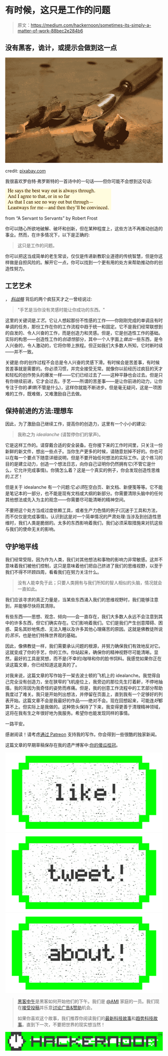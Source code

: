 # 有时候，这只是工作的问题

> 原文：<https://medium.com/hackernoon/sometimes-its-simply-a-matter-of-work-88bec2e284b6>

## 没有黑客，诡计，或提示会做到这一点

![](img/38521928ddcc4eeaf0dacb7370d12e03.png)

credit: [pixabay.com](https://pixabay.com/en/tool-wood-work-edit-carve-craft-1364892/)

我很喜欢罗伯特·弗罗斯特的一首诗中的一句话——但你可能不会想到这句话:

![](img/a120934464b6990d48482e5a509b7170.png)

from “A Servant to Servants” by Robert Frost

你可以随心所欲地破解、破坏和创新，但在某种程度上，这些方法不再推动创造的事业。然而，在许多情况下，以下是正确的:

> 这只是工作的问题。

你可以把这当成简单的老生常谈，仅仅是传递新教职业道德的传统智慧，但是你这样做是自担风险的。解开它一点，你可以找到一个更有用的处方来帮助推动你的创造性努力。

## 工艺艺术

， [*斜战略*](http://www.rtqe.net/ObliqueStrategies/OSintro.html) 背后的两个疯狂天才之一曾经说过:

> "手艺是当你没有灵感时能让你成功的东西。"

这里的关键词是*工艺*。它让人想起那份不性感的工作——你刚刚完成的单调且有时单调的任务，那份工作在你的工作流程中趋于统一和固定。它不是我们经常联想到的自发的、令人兴奋的工作，而是创造力和灵感。但是，它是创造性工作的基础。实际的构思——创造性工作的*创造性*部分，其中一个人字面上*做出*一些东西，是令人兴奋的，令人激动的，它将你带上旅程。但正如我们大多数人所知，它时断时续——并不一致。

关键是:你的创作过程不会总是令人兴奋的灵感下滑。有时候会是苦差事，有时候苦差事就是需要的。你必须习惯，并完全接受无常。就像你以前经历过疯狂的天才和轻松的创作势头的爆发一样——它们已经过去了——这种平静也会过去。但是只有你继续前进，它才会过去。手艺——所谓的苦差事——是让你前进的动力，让你专注于你的*事情*(不管是什么)，这样你就能不断进步。但是毫无疑问，这是一项困难的工作，既难做，又难激励自己去做。

## 保持前进的方法:理想车

因此，为了激励自己继续工作，提高你的创造力，这里有一个小小的建议:

> 我称之为 *idealanche* (请暂停你们的掌声)。

它是这样工作的。请穿戴合适的安全装备。在你接下来的工作时间里，只关注一份新鲜的新文件，想出一些点子。当你生产更多的时候，请随意划掉不好的。你也可以在每一个要点下随意详细说明，但是不要开始任何想法的实际工作。这个练习的目的是建立动力，创造一个想法日志，向你自己证明你仍然拥有它(不管它是什么，它允许完成事情)。你猜怎么着？这是一个真实的例子，你会发现创造性思维的*工艺*！

但是关于 idealanche 有一个问题:它*必须*在空白页、新文档、新便笺等等。它不能是笔记本的一部分，也不能是现有文档或大纲的新部分。你需要清除头脑中的任何其他想法或先入为主的观念——你需要尽可能清晰的精神空间。

不要把这个处方当成过度依赖工具，或者生产力色情的例子(沉迷于工具和方法，而不仅仅是完成事情)。认识到这是对一个简单情况的严肃处理:当涉及到创造性思维时，我们人类是脆弱的。太多的东西影响着我们，我们必须采取措施来对抗这些与我们的使命无关的影响。

## 守护地平线

我们经常受阻，因为作为人类，我们对其他想法和事物的影响力非常敏感。这并不意味着我们被他们控制，这只是意味着他们把自己挤进了我们的思维视野，以至于我们不得不环顾四周，看看我们在努力关注什么。

> 没有人能幸免于此；只要人类拥有与我们所知的智人相似的头脑，情况就会一直如此。

我们应该寻求的真正力量是，当某些东西涌入我们的思维视野时，我们能够注意到，并能够尽快将其清除。

有些东西——思想、观念、倾向——会一直存在，我们大多数人永远不会注意到其中的许多东西，但它们确实存在。它们影响着我们。它们是我们产生创意障碍、困惑、莫名其妙地焦虑、无法入睡以及许多其他心理痛苦的原因。这就是佛教徒所说的*苦乐*，也是他们特殊世界观的基础。

因此，像佛教徒一样，我们需要承认问题的根源，并努力确保我们有效地反对它。这就变成了你的手艺，你的工作。你站起来，确保你的精神视野尽可能清晰。显然，最好的工具是冥想，而不是(不幸的)咖啡和你的脸书饲料。我感觉如果你正在读这篇文章，你已经知道这是真的了。

对我来说，这篇文章的写作始于一架去波士顿的飞机上的 idealanche。我觉得自己完全没有创造力，坐在狭窄的飞机座位上，我旁边的那位先生打着鼾，不停地抽搐，我的背因为我奇怪的姿势而疼痛。但是，我的创意工作流程中的工艺部分帮助我度过了难关。我只是开始列出想法，并停留在页面上，直到我有一个足够好的列表开始。这篇文章不会是我最好的作品——绝对不会。现在回想起来，可能连*好*都算不上。但实际上是我做的。这种势头保持了下来，我变得更善于清理精神领域，这将在我有生之年很好地为我服务。希望你也能发现同样的事情。

一路平安。

感谢阅读！请考虑[通过 Patreon](https://www.patreon.com/Yourfool) 支持我的写作。你会得到一些很酷的独家新闻。

这篇文章的早期草稿保存在我的遗产博客中:[你的傻瓜桂冠](http://www.mikesturm.net/oblique-week-by-week-week-6)。

[![](img/50ef4044ecd4e250b5d50f368b775d38.png)](http://bit.ly/HackernoonFB)[![](img/979d9a46439d5aebbdcdca574e21dc81.png)](https://goo.gl/k7XYbx)[![](img/2930ba6bd2c12218fdbbf7e02c8746ff.png)](https://goo.gl/4ofytp)

> [黑客中午](http://bit.ly/Hackernoon)是黑客如何开始他们的下午。我们是 [@AMI](http://bit.ly/atAMIatAMI) 家庭的一员。我们现在[接受投稿](http://bit.ly/hackernoonsubmission)并乐意[讨论广告&赞助](mailto:partners@amipublications.com)机会。
> 
> 如果你喜欢这个故事，我们推荐你阅读我们的[最新科技故事](http://bit.ly/hackernoonlatestt)和[趋势科技故事](https://hackernoon.com/trending)。直到下一次，不要把世界的现实想当然！

[![](img/be0ca55ba73a573dce11effb2ee80d56.png)](https://goo.gl/Ahtev1)